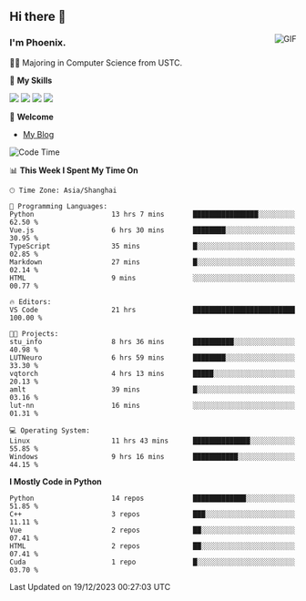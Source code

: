 ## Hi there 👋
<img align="right" alt="GIF" src="https://raw.githubusercontent.com/JoeyBling/JoeyBling/master/pic/pusheencode.gif" />

### I'm Phoenix.

👨‍🎓 Majoring in Computer Science from USTC.

🌟 **My Skills**

![](https://img.shields.io/badge/-Python-3e74a2?style=flat-square&logo=Python&logoColor=fff)
![](https://img.shields.io/badge/-C++-9f62a5?style=flat&logo=cplusplus&logoColor=white)
![](https://img.shields.io/badge/-Linux-185886?style=flat-square&logo=Linux&logoColor=fff)
![](https://img.shields.io/badge/-Rust-ff4136?style=flat-square&logo=Rust&logoColor=fff)

💬 **Welcome**

- [My Blog](https://ysy-phoenix.github.io/)

<!--START_SECTION:waka-->
![Code Time](http://img.shields.io/badge/Code%20Time-452%20hrs%2040%20mins-blue)

📊 **This Week I Spent My Time On** 

```text
🕑︎ Time Zone: Asia/Shanghai

💬 Programming Languages: 
Python                   13 hrs 7 mins       ████████████████░░░░░░░░░   62.50 % 
Vue.js                   6 hrs 30 mins       ████████░░░░░░░░░░░░░░░░░   30.95 % 
TypeScript               35 mins             █░░░░░░░░░░░░░░░░░░░░░░░░   02.85 % 
Markdown                 27 mins             █░░░░░░░░░░░░░░░░░░░░░░░░   02.14 % 
HTML                     9 mins              ░░░░░░░░░░░░░░░░░░░░░░░░░   00.77 % 

🔥 Editors: 
VS Code                  21 hrs              █████████████████████████   100.00 % 

🐱‍💻 Projects: 
stu_info                 8 hrs 36 mins       ██████████░░░░░░░░░░░░░░░   40.98 % 
LUTNeuro                 6 hrs 59 mins       ████████░░░░░░░░░░░░░░░░░   33.30 % 
vqtorch                  4 hrs 13 mins       █████░░░░░░░░░░░░░░░░░░░░   20.13 % 
amlt                     39 mins             █░░░░░░░░░░░░░░░░░░░░░░░░   03.16 % 
lut-nn                   16 mins             ░░░░░░░░░░░░░░░░░░░░░░░░░   01.31 % 

💻 Operating System: 
Linux                    11 hrs 43 mins      ██████████████░░░░░░░░░░░   55.85 % 
Windows                  9 hrs 16 mins       ███████████░░░░░░░░░░░░░░   44.15 % 
```

**I Mostly Code in Python** 

```text
Python                   14 repos            █████████████░░░░░░░░░░░░   51.85 % 
C++                      3 repos             ███░░░░░░░░░░░░░░░░░░░░░░   11.11 % 
Vue                      2 repos             ██░░░░░░░░░░░░░░░░░░░░░░░   07.41 % 
HTML                     2 repos             ██░░░░░░░░░░░░░░░░░░░░░░░   07.41 % 
Cuda                     1 repo              █░░░░░░░░░░░░░░░░░░░░░░░░   03.70 % 
```




 Last Updated on 19/12/2023 00:27:03 UTC
<!--END_SECTION:waka-->

<!--
**ysy-phoenix/ysy-phoenix** is a ✨ _special_ ✨ repository because its `README.md` (this file) appears on your GitHub profile.

Here are some ideas to get you started:

- 🔭 I’m currently working on ...
- 🌱 I’m currently learning ...
- 👯 I’m looking to collaborate on ...
- 🤔 I’m looking for help with ...
- 💬 Ask me about ...
- 📫 How to reach me: ...
- 😄 Pronouns: ...
- ⚡ Fun fact: ...
-->
